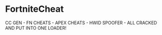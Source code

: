 # FortniteCheat
CC GEN - FN CHEATS - APEX CHEATS - HWID SPOOFER - ALL CRACKED AND PUT INTO ONE LOADER!
